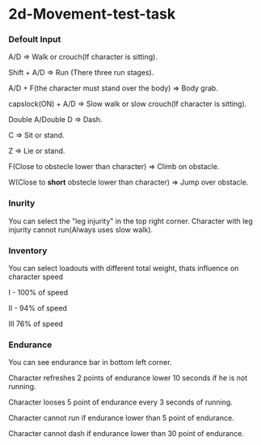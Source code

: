 # 2d-Movement-test-task
 
### Defoult Input

 A/D => Walk or crouch(If character is sitting).
 
 Shift + A/D => Run (There three run stages).
 
 A/D + F(the character must stand over the body) => Body grab.
 
 capslock(ON) + A/D => Slow walk or slow crouch(If character is sitting).
 
 Double A/Double D => Dash.
 
 C => Sit or stand. 
 
 Z => Lie or stand.
 
 F(Close to obstecle lower than character) => Climb on obstacle.
 
 W(Close to **short** obstecle lower than character) => Jump over obstacle.
 
 ### Inurity 
 
  You can select the "leg injurity" in the top right corner.
  Character with leg injurity cannot run(Always uses slow walk).
  
  ### Inventory
  
  You can select loadouts with different total weight, thats influence on character speed
  
  I - 100% of speed
  
  II - 94% of speed
  
  III 76% of speed
  
  ### Endurance
  
  You can see endurance bar in bottom left corner.
  
  Character refreshes 2 points of endurance lower 10 seconds if he is not running.
  
  Character looses 5 point of endurance every 3 seconds of running.
  
  Character cannot run if endurance lower than 5 point of endurance.
  
  Character cannot dash if endurance lower than 30 point of endurance.
  
